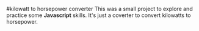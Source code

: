 #kilowatt to horsepower converter
This was a small project to explore and practice some **Javascript** skills. It's just a coverter to convert kilowatts to horsepower.

